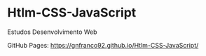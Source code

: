 # Htlm-CSS-JavaScript
Estudos Desenvolvimento Web

GitHub Pages:
https://gnfranco92.github.io/Htlm-CSS-JavaScript/
